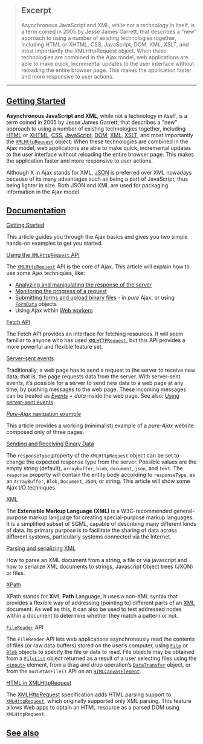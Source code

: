 > Excerpt
> -------
>
> Asynchronous JavaScript and XML, while not a technology in itself, is a term coined in 2005 by Jesse James Garrett, that describes a "new” approach to using a number of existing technologies together, including HTML or XHTML, CSS, JavaScript, DOM, XML, XSLT, and most importantly the XMLHttpRequest object. When these technologies are combined in the Ajax model, web applications are able to make quick, incremental updates to the user interface without reloading the entire browser page. This makes the application faster and more responsive to user actions.

------------------------------------------------------------------------

[Getting Started](https://developer.mozilla.org/en-US/docs/Web/Guide/AJAX#getting_started "Permalink to Getting Started")
-------------------------------------------------------------------------------------------------------------------------

**Asynchronous JavaScript and XML**, while not a technology in itself, is a term coined in 2005 by Jesse James Garrett, that describes a "new” approach to using a number of existing technologies together, including [HTML](https://developer.mozilla.org/en-US/docs/Web/HTML) or [XHTML](https://developer.mozilla.org/en-US/docs/Glossary/XHTML), [CSS](https://developer.mozilla.org/en-US/docs/Web/CSS), [JavaScript](https://developer.mozilla.org/en-US/docs/Web/JavaScript), [DOM](https://developer.mozilla.org/en-US/docs/Web/API/Document_Object_Model), [XML](https://developer.mozilla.org/en-US/docs/Web/XML), [XSLT](https://developer.mozilla.org/en-US/docs/Web/XSLT), and most importantly the [`XMLHttpRequest`](https://developer.mozilla.org/en-US/docs/Web/API/XMLHttpRequest) object. When these technologies are combined in the Ajax model, web applications are able to make quick, incremental updates to the user interface without reloading the entire browser page. This makes the application faster and more responsive to user actions.

Although X in Ajax stands for XML, [JSON](https://developer.mozilla.org/en-US/docs/Glossary/JSON) is preferred over XML nowadays because of its many advantages such as being a part of JavaScript, thus being lighter in size. Both JSON and XML are used for packaging information in the Ajax model.

[Documentation](https://developer.mozilla.org/en-US/docs/Web/Guide/AJAX#documentation "Permalink to Documentation")
-------------------------------------------------------------------------------------------------------------------

[Getting Started](https://developer.mozilla.org/en-US/docs/Web/Guide/AJAX/Getting_Started)

This article guides you through the Ajax basics and gives you two simple hands-on examples to get you started.

[Using the `XMLHttpRequest` API](https://developer.mozilla.org/en-US/docs/Web/API/XMLHttpRequest/Using_XMLHttpRequest)

The [`XMLHttpRequest`](https://developer.mozilla.org/en-US/docs/Web/API/XMLHttpRequest) API is the core of Ajax. This article will explain how to use some Ajax techniques, like:

-   [Analyzing and manipulating the response of the server](https://developer.mozilla.org/en-US/docs/Web/API/XMLHttpRequest/Using_XMLHttpRequest#handling_responses)
-   [Monitoring the progress of a request](https://developer.mozilla.org/en-US/docs/Web/API/XMLHttpRequest/Using_XMLHttpRequest#monitoring_progress)
-   [Submitting forms and upload binary files](https://developer.mozilla.org/en-US/docs/Web/API/XMLHttpRequest/Using_XMLHttpRequest#submitting_forms_and_uploading_files) - in *pure* Ajax, or using [`FormData`](https://developer.mozilla.org/en-US/docs/Web/API/FormData) objects
-   Using Ajax within [Web workers](https://developer.mozilla.org/en-US/docs/Web/API/Worker)

[Fetch API](https://developer.mozilla.org/en-US/docs/Web/API/Fetch_API)

The Fetch API provides an interface for fetching resources. It will seem familiar to anyone who has used [`XMLHTTPRequest`](https://developer.mozilla.org/en-US/docs/Web/API/XMLHttpRequest), but this API provides a more powerful and flexible feature set.

[Server-sent events](https://developer.mozilla.org/en-US/docs/Web/API/Server-sent_events)

Traditionally, a web page has to send a request to the server to receive new data; that is, the page requests data from the server. With server-sent events, it’s possible for a server to send new data to a web page at any time, by pushing messages to the web page. These incoming messages can be treated as *[Events](https://developer.mozilla.org/en-US/docs/Web/API/Event) + data* inside the web page. See also: [Using server-sent events](https://developer.mozilla.org/en-US/docs/Web/API/Server-sent_events/Using_server-sent_events).

[*Pure-Ajax* navigation example](https://developer.mozilla.org/en-US/docs/Web/API/History_API/Example)

This article provides a working (minimalist) example of a *pure-Ajax* website composed only of three pages.

[Sending and Receiving Binary Data](https://developer.mozilla.org/en-US/docs/Web/API/XMLHttpRequest/Sending_and_Receiving_Binary_Data)

The `responseType` property of the `XMLHttpRequest` object can be set to change the expected response type from the server. Possible values are the empty string (default), `arraybuffer`, `blob`, `document`, `json`, and `text`. The `response` property will contain the entity body according to `responseType`, as an `ArrayBuffer`, `Blob`, `Document`, `JSON`, or string. This article will show some Ajax I/O techniques.

[XML](https://developer.mozilla.org/en-US/docs/Web/XML)

The **Extensible Markup Language (XML)** is a W3C-recommended general-purpose markup language for creating special-purpose markup languages. It is a simplified subset of SGML, capable of describing many different kinds of data. Its primary purpose is to facilitate the sharing of data across different systems, particularly systems connected via the Internet.

[Parsing and serializing XML](https://developer.mozilla.org/en-US/docs/Web/Guide/Parsing_and_serializing_XML)

How to parse an XML document from a string, a file or via javascript and how to serialize XML documents to strings, Javascript Object trees (JXON) or files.

[XPath](https://developer.mozilla.org/en-US/docs/Web/XPath)

XPath stands for **X**ML **Path** Language, it uses a non-XML syntax that provides a flexible way of addressing (pointing to) different parts of an [XML](https://developer.mozilla.org/en-US/docs/Web/XML) document. As well as this, it can also be used to test addressed nodes within a document to determine whether they match a pattern or not.

[`FileReader`](https://developer.mozilla.org/en-US/docs/Web/API/FileReader) API

The `FileReader` API lets web applications asynchronously read the contents of files (or raw data buffers) stored on the user’s computer, using [`File`](https://developer.mozilla.org/en-US/docs/Web/API/File) or [`Blob`](https://developer.mozilla.org/en-US/docs/Web/API/Blob) objects to specify the file or data to read. File objects may be obtained from a [`FileList`](https://developer.mozilla.org/en-US/docs/Web/API/FileList) object returned as a result of a user selecting files using the [`<input>`](https://developer.mozilla.org/en-US/docs/Web/HTML/Element/input) element, from a drag and drop operation’s [`DataTransfer`](https://developer.mozilla.org/en-US/docs/Web/API/DataTransfer) object, or from the `mozGetAsFile()` API on an [`HTMLCanvasElement`](https://developer.mozilla.org/en-US/docs/Web/API/HTMLCanvasElement).

[HTML in XMLHttpRequest](https://developer.mozilla.org/en-US/docs/Web/API/XMLHttpRequest/HTML_in_XMLHttpRequest)

The [XMLHttpRequest](https://xhr.spec.whatwg.org/) specification adds HTML parsing support to [`XMLHttpRequest`](https://developer.mozilla.org/en-US/docs/Web/API/XMLHttpRequest), which originally supported only XML parsing. This feature allows Web apps to obtain an HTML resource as a parsed DOM using `XMLHttpRequest`.

[See also](https://developer.mozilla.org/en-US/docs/Web/Guide/AJAX#see_also "Permalink to See also")
----------------------------------------------------------------------------------------------------
